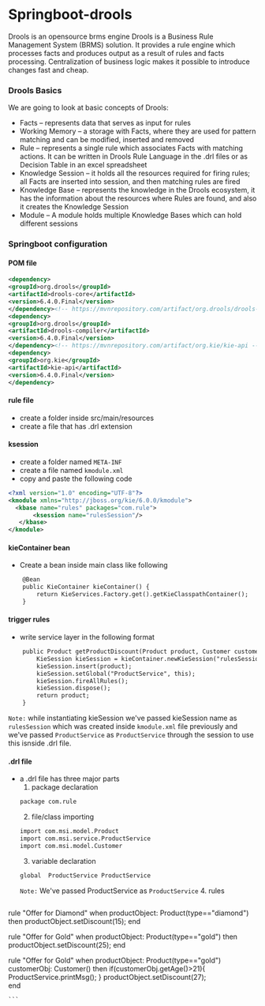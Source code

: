 # Springboot-drools
Drools is an opensource brms engine
Drools is a Business Rule Management System (BRMS) solution. It provides a rule engine which processes facts and produces output as a result of rules and facts processing. Centralization of business logic makes it possible to introduce changes fast and cheap.

### Drools Basics
We are going to look at basic concepts of Drools:
- Facts – represents data that serves as input for rules
- Working Memory – a storage with Facts, where they are used for pattern matching and can be modified, inserted and removed
- Rule – represents a single rule which associates Facts with matching actions. It can be written in Drools Rule Language in the .drl files or as Decision Table in an excel spreadsheet
- Knowledge Session – it holds all the resources required for firing rules; all Facts are inserted into session, and then matching rules are fired
- Knowledge Base – represents the knowledge in the Drools ecosystem, it has the information about the resources where Rules are found, and also it creates the Knowledge Session
- Module – A module holds multiple Knowledge Bases which can hold different sessions
### Springboot configuration
#### POM file
 
 ```xml
<dependency>
<groupId>org.drools</groupId>
<artifactId>drools-core</artifactId>
<version>6.4.0.Final</version>
</dependency><!-- https://mvnrepository.com/artifact/org.drools/drools-compiler -->
<dependency>
<groupId>org.drools</groupId>
<artifactId>drools-compiler</artifactId>
<version>6.4.0.Final</version>
</dependency><!-- https://mvnrepository.com/artifact/org.kie/kie-api -->
<dependency>
<groupId>org.kie</groupId>
<artifactId>kie-api</artifactId>
<version>6.4.0.Final</version>
</dependency>
 ```
 #### rule file
 - create a folder inside src/main/resources
 - create a file that has .drl extension
 #### ksession
 - create a folder named `META-INF`
 - create a file named `kmodule.xml`
 - copy and paste the following code
 ```xml
<?xml version="1.0" encoding="UTF-8"?>
<kmodule xmlns="http://jboss.org/kie/6.0.0/kmodule">
   <kbase name="rules" packages="com.rule">
        <ksession name="rulesSession"/>
    </kbase>
</kmodule>
```
#### kieContainer bean
- Create a bean inside main class like following
```xml
	@Bean
	public KieContainer kieContainer() {
		return KieServices.Factory.get().getKieClasspathContainer();
	}
```
#### trigger rules
- write service layer in the following format
```xml
	public Product getProductDiscount(Product product, Customer customer) {
		KieSession kieSession = kieContainer.newKieSession("rulesSession");
		kieSession.insert(product);
		kieSession.setGlobal("ProductService", this);
		kieSession.fireAllRules();
		kieSession.dispose();
		return product;
	}
```
`Note:` while instantiating kieSession we've passed kieSession name as `rulesSession` which was created inside `kmodule.xml` file previously and we've passed `ProductService` as `ProductService` through the session to use this isnside .drl file.
#### .drl file
- a .drl file has three major parts
	1. package declaration
	```xml
	package com.rule
	```
	2. file/class importing
	```xml
	import com.msi.model.Product
	import com.msi.service.ProductService
	import com.msi.model.Customer
	```
	3. variable declaration
	```xml
	global 	ProductService ProductService
	```
	`Note:` We've passed ProductService as `ProductService` 
	4. rules
	```xml
rule "Offer for Diamond"
	when 
		productObject: Product(type=="diamond")
	then
		productObject.setDiscount(15);
	end
	
rule "Offer for Gold"
	when 
		productObject: Product(type=="gold")
	then
		productObject.setDiscount(25);
	end
	
rule "Offer for Gold"
	when 
		productObject: Product(type=="gold")
		customerObj: Customer()
	then
	  if(customerObj.getAge()>21){
	  ProductService.printMsg();
	  }
		productObject.setDiscount(27);		
	end
	
	```
